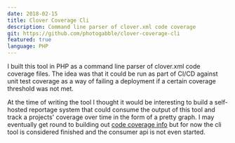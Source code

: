 ```yaml
---
date: 2018-02-15
title: Clover Coverage Cli
description: Command line parser of clover.xml code coverage
git: https://github.com/photogabble/clover-coverage-cli
featured: true
language: PHP
---
```


I built this tool in PHP as a command line parser of clover.xml code coverage files. The idea was that it could be run as part of CI/CD against unit test coverage as a way of failing a deployment if a certain coverage threshold was not met.

At the time of writing the tool I thought it would be interesting to build a self-hosted reportage system that could consume the output of this tool and track a projects' coverage over time in the form of a pretty graph. I may eventually get round to building out [code coverage info](/projects/code-coverage-info/) but for now the cli tool is considered finished and the consumer api is not even started.